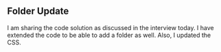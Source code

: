 ## Folder Update
I am sharing the code solution as discussed in the interview today.
I have extended the code to be able to add a folder as well.
Also, I updated the CSS.
